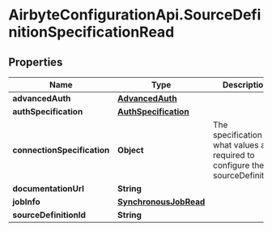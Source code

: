 # AirbyteConfigurationApi.SourceDefinitionSpecificationRead

## Properties

Name | Type | Description | Notes
------------ | ------------- | ------------- | -------------
**advancedAuth** | [**AdvancedAuth**](AdvancedAuth.md) |  | [optional] 
**authSpecification** | [**AuthSpecification**](AuthSpecification.md) |  | [optional] 
**connectionSpecification** | **Object** | The specification for what values are required to configure the sourceDefinition. | [optional] 
**documentationUrl** | **String** |  | [optional] 
**jobInfo** | [**SynchronousJobRead**](SynchronousJobRead.md) |  | 
**sourceDefinitionId** | **String** |  | 


